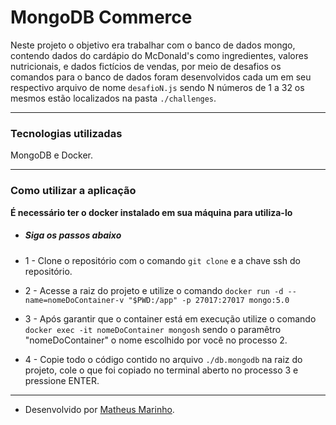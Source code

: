 # MongoDB Commerce

Neste projeto o objetivo era trabalhar com o banco de dados mongo, contendo dados do cardápio do McDonald's como ingredientes, valores nutricionais, e dados fictícios de vendas, por meio de desafios os comandos para o banco de dados foram desenvolvidos cada um em seu respectivo arquivo de nome `desafioN.js` sendo N números de 1 a 32 os mesmos estão localizados na pasta `./challenges`.

---

### Tecnologias utilizadas

MongoDB e Docker.

---

### Como utilizar a aplicação

**É necessário ter o docker instalado em sua máquina para utiliza-lo**

- ##### Siga os passos abaixo

- 1 - Clone o repositório com o comando `git clone` e a chave ssh do repositório.

- 2 - Acesse a raiz do projeto e utilize o comando `docker run -d --name=nomeDoContainer-v "$PWD:/app" -p 27017:27017 mongo:5.0`

- 3 - Após garantir que o container está em execução utilize o comando `docker exec -it nomeDoContainer mongosh` sendo o paramêtro "nomeDoContainer" o nome escolhido por você no processo 2.

- 4 - Copie todo o código contido no arquivo `./db.mongodb` na raiz do projeto, cole o que foi copiado no terminal aberto no processo 3 e pressione ENTER.

---

- Desenvolvido por [Matheus Marinho](https://www.linkedin.com/in/matheus-marinhodsp/).
